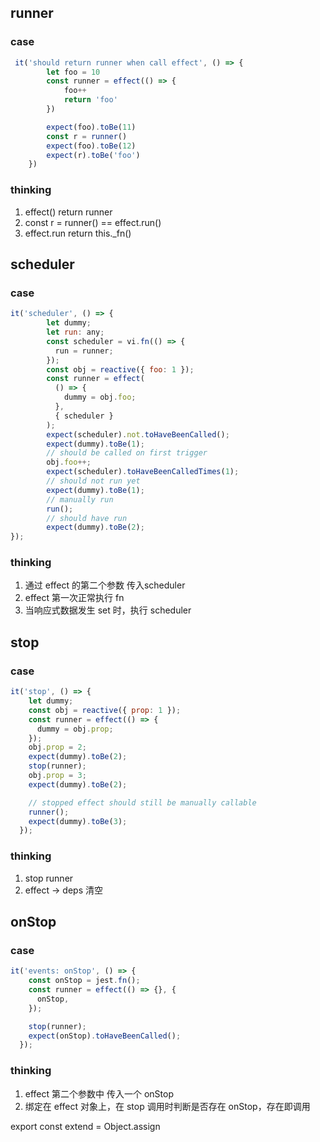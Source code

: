 ## runner
### case

```javascript
 it('should return runner when call effect', () => {
        let foo = 10
        const runner = effect(() => {
            foo++
            return 'foo'
        })

        expect(foo).toBe(11)
        const r = runner()
        expect(foo).toBe(12)
        expect(r).toBe('foo')
    })
```
### thinking

1. effect() return runner
2. const r = runner() == effect.run() 
3. effect.run return this._fn()

## scheduler
### case

```javascript
it('scheduler', () => {
        let dummy;
        let run: any;
        const scheduler = vi.fn(() => {
          run = runner;
        });
        const obj = reactive({ foo: 1 });
        const runner = effect(
          () => {
            dummy = obj.foo;
          },
          { scheduler }
        );
        expect(scheduler).not.toHaveBeenCalled();
        expect(dummy).toBe(1);
        // should be called on first trigger
        obj.foo++;
        expect(scheduler).toHaveBeenCalledTimes(1);
        // should not run yet
        expect(dummy).toBe(1);
        // manually run
        run();
        // should have run
        expect(dummy).toBe(2);
});
```
### thinking
1. 通过 effect 的第二个参数 传入scheduler
2. effect 第一次正常执行 fn
3. 当响应式数据发生 set 时，执行 scheduler
## stop
### case
```javascript
it('stop', () => {
    let dummy;
    const obj = reactive({ prop: 1 });
    const runner = effect(() => {
      dummy = obj.prop;
    });
    obj.prop = 2;
    expect(dummy).toBe(2);
    stop(runner);
    obj.prop = 3;
    expect(dummy).toBe(2);

    // stopped effect should still be manually callable
    runner();
    expect(dummy).toBe(3);
  });
```
### thinking

1. stop runner
2. effect -> deps 清空


## onStop
### case
```javascript
it('events: onStop', () => {
    const onStop = jest.fn();
    const runner = effect(() => {}, {
      onStop,
    });

    stop(runner);
    expect(onStop).toHaveBeenCalled();
  });

```

### thinking
1. effect 第二个参数中 传入一个 onStop
2. 绑定在 effect 对象上，在 stop 调用时判断是否存在 onStop，存在即调用

export const extend = Object.assign